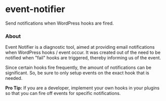 # event-notifier
Send notifications when WordPress hooks are fired.

### About ###
Event Notifier is a diagnostic tool, aimed at providing email notifications when WordPress hooks / event occur. It was created out of the need to be notified when \"fail\" hooks are triggered, thereby informing us of the event.

Since certain hooks fire frequently, the amount of notifications can be significant. So, be sure to only setup events on the exact hook that is needed.

**Pro Tip:**
If you are a developer, implement your own hooks in your plugins so that you can fire off events for specific notifications.

